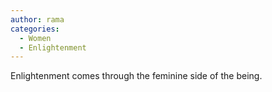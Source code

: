 ```yaml
---
author: rama
categories:
  - Women
  - Enlightenment
---
```


Enlightenment comes through the feminine side of the being.
